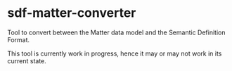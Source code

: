 # sdf-matter-converter

Tool to convert between the Matter data model and the Semantic Definition Format.

This tool is currently work in progress, hence it may or may not work in its current state.
